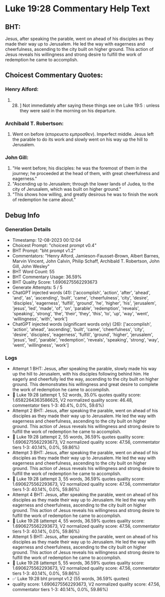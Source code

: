 # Luke 19:28 Commentary Help Text

## BHT:
Jesus, after speaking the parable, went on ahead of his disciples as they made their way up to Jerusalem. He led the way with eagerness and cheerfulness, ascending to the city built on higher ground. This action of Jesus reveals his willingness and strong desire to fulfill the work of redemption he came to accomplish.

## Choicest Commentary Quotes:
### Henry Alford:
1.  28. ] Not immediately after saying these things see on Luke 19:5 : unless they were said in the morning on his departure.


### Archibald T. Robertson:
1.  Went on before (επορευετο εμπροσθεν). Imperfect middle. Jesus left the parable to do its work and slowly went on his way up the hill to Jerusalem. 


### John Gill:
1. "He went before; his disciples: he was the foremost of them in the journey; he proceeded at the head of them, with great cheerfulness and eagerness." 
2. "Ascending up to Jerusalem; through the lower lands of Judea, to the city of Jerusalem, which was built on higher ground."
3. "This shows how willing, and greatly desirous he was to finish the work of redemption he came about."


## Debug Info
### Generation Details
- Timestamp: 12-08-2023 00:12:04
- Choicest Prompt: "choicest prompt v0.4"
- BHT Prompt: "bht prompt v1.2"
- Commentators: "Henry Alford, Jamieson-Fausset-Brown, Albert Barnes, Marvin Vincent, John Calvin, Philip Schaff, Archibald T. Robertson, John Gill, John Wesley"
- BHT Word Count: 55
- BHT Commentary Usage: 36.59%
- BHT Quality Score: 1.6906275562293673
- Generate Attempts: 5 / 5
- ChatGPT injected words (41):
	['accomplish', 'action', 'after', 'ahead', 'and', 'as', 'ascending', 'built', 'came', 'cheerfulness', 'city', 'desire', 'disciples', 'eagerness', 'fulfill', 'ground', 'he', 'higher', 'his', 'jerusalem', 'jesus', 'led', 'made', 'of', 'on', 'parable', 'redemption', 'reveals', 'speaking', 'strong', 'the', 'their', 'they', 'this', 'to', 'up', 'way', 'went', 'willingness', 'with', 'work']
- ChatGPT injected words (significant words only) (26):
	['accomplish', 'action', 'ahead', 'ascending', 'built', 'came', 'cheerfulness', 'city', 'desire', 'disciples', 'eagerness', 'fulfill', 'ground', 'higher', 'jerusalem', 'jesus', 'led', 'parable', 'redemption', 'reveals', 'speaking', 'strong', 'way', 'went', 'willingness', 'work']

### Logs
- Attempt 1 BHT: Jesus, after speaking the parable, slowly made his way up the hill to Jerusalem, with his disciples following behind him. He eagerly and cheerfully led the way, ascending to the city built on higher ground. This demonstrates his willingness and great desire to complete the work of redemption he came to accomplish.
- 🔄 Luke 19:28 (attempt 1, 52 words, 35.0% quotes quality score: 1.6582264363586625, V2 normalized quality score: 46.48, commentator tiers 1-3: 40.4%, 0.0%, 59.6%)
- Attempt 2 BHT: Jesus, after speaking the parable, went on ahead of his disciples as they made their way up to Jerusalem. He led the way with eagerness and cheerfulness, ascending to the city built on higher ground. This action of Jesus reveals his willingness and strong desire to fulfill the work of redemption he came to accomplish.
- 🔄 Luke 19:28 (attempt 2, 55 words, 36.59% quotes quality score: 1.6906275562293673, V2 normalized quality score: 47.56, commentator tiers 1-3: 40.14%, 0.0%, 59.86%)
- Attempt 3 BHT: Jesus, after speaking the parable, went on ahead of his disciples as they made their way up to Jerusalem. He led the way with eagerness and cheerfulness, ascending to the city built on higher ground. This action of Jesus reveals his willingness and strong desire to fulfill the work of redemption he came to accomplish.
- 🔄 Luke 19:28 (attempt 3, 55 words, 36.59% quotes quality score: 1.6906275562293673, V2 normalized quality score: 47.56, commentator tiers 1-3: 40.14%, 0.0%, 59.86%)
- Attempt 4 BHT: Jesus, after speaking the parable, went on ahead of his disciples as they made their way up to Jerusalem. He led the way with eagerness and cheerfulness, ascending to the city built on higher ground. This action of Jesus reveals his willingness and strong desire to fulfill the work of redemption he came to accomplish.
- 🔄 Luke 19:28 (attempt 4, 55 words, 36.59% quotes quality score: 1.6906275562293673, V2 normalized quality score: 47.56, commentator tiers 1-3: 40.14%, 0.0%, 59.86%)
- Attempt 5 BHT: Jesus, after speaking the parable, went on ahead of his disciples as they made their way up to Jerusalem. He led the way with eagerness and cheerfulness, ascending to the city built on higher ground. This action of Jesus reveals his willingness and strong desire to fulfill the work of redemption he came to accomplish.
- 🔄 Luke 19:28 (attempt 5, 55 words, 36.59% quotes quality score: 1.6906275562293673, V2 normalized quality score: 47.56, commentator tiers 1-3: 40.14%, 0.0%, 59.86%)
- ✅ Luke 19:28 bht prompt v1.2 (55 words, 36.59% quotes)
- quality score: 1.6906275562293673, V2 normalized quality score: 47.56, commentator tiers 1-3: 40.14%, 0.0%, 59.86%)